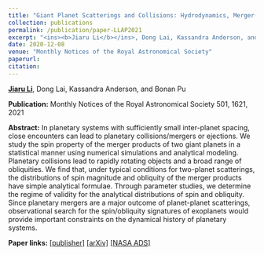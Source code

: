 ```yaml
---
title: "Giant Planet Scatterings and Collisions: Hydrodynamics, Merger-Ejection Branching Ratio, and Properties of the Remnants"
collection: publications
permalink: /publication/paper-LLAP2021
excerpt: "<ins><b>Jiaru Li</b></ins>, Dong Lai, Kassandra Anderson, and Bonan Pu, <i>MNRAS</i> 501, 1621, 2021"
date: 2020-12-08
venue: "Monthly Notices of the Royal Astronomical Society"
paperurl: 
citation:
---
```


<ins><b>Jiaru Li</b></ins>, Dong Lai, Kassandra Anderson, and Bonan Pu

<b>Publication:</b>  Monthly Notices of the Royal Astronomical Society 501, 1621, 2021

<b>Abstract:</b> In planetary systems with sufficiently small inter-planet spacing, close encounters can lead to planetary collisions/mergers or ejections. We study the spin property of the merger products of two giant planets in a statistical manner using numerical simulations and analytical modeling. Planetary collisions lead to rapidly rotating objects and a broad range of obliquities. We find that, under typical conditions for two-planet scatterings, the distributions of spin magnitude and obliquity of the merger products have simple analytical formulae. Through parameter studies, we determine the regime of validity for the analytical distributions of spin and obliquity. Since planetary mergers are a major outcome of planet-planet scatterings, observational search for the spin/obliquity signatures of exoplanets would provide important constraints on the dynamical history of planetary systems.

<b>Paper links:</b>  [[publisher]](https://iopscience.iop.org/article/10.3847/2041-8213/aba2c4)  [[arXiv]](https://arxiv.org/abs/2005.07718)  [[NASA ADS]](https://ui.adsabs.harvard.edu/abs/2020ApJ...898L..20L/abstract)
